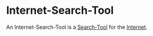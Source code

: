 # Internet-Search-Tool

An Internet-Search-Tool is a [Search-Tool](2000248.md) for the [Internet](9200001.md).
